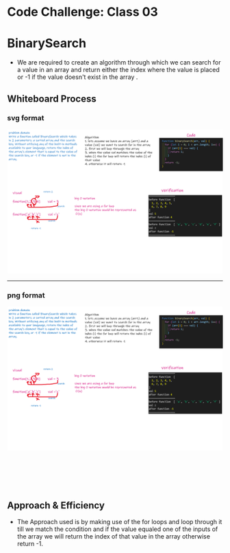 # Code Challenge: Class 03
# BinarySearch 
<!-- Description of the challenge -->
- We are required to create an algorithm through which we can search for a value in an array and return either the index where the value is placed or -1 if the value doesn't exist in the array .

## Whiteboard Process
<!-- Embedded whiteboard image -->


### svg format

![svg format](../images/challeng03.svg)


---

### png format 
![png format ](../images/challeng03png.png)




<br/>
<br/>
<br/>
<br/>

## Approach & Efficiency

- The Approach used is by making use of the for loops and loop through it till we match the condition and if the value equaled one of the inputs of the array we will return the index of that value in the array otherwise return -1.
